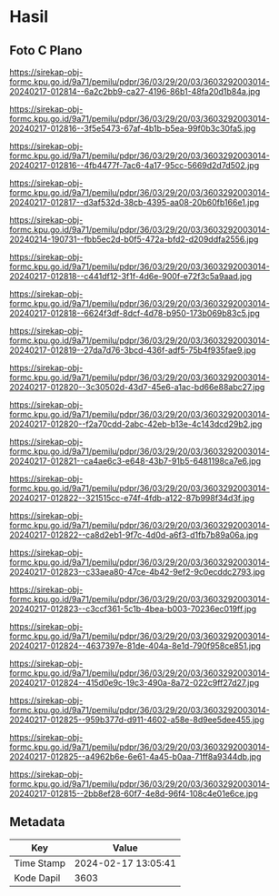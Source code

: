 # Hasil

## Foto C Plano

https://sirekap-obj-formc.kpu.go.id/9a71/pemilu/pdpr/36/03/29/20/03/3603292003014-20240217-012814--6a2c2bb9-ca27-4196-86b1-48fa20d1b84a.jpg

https://sirekap-obj-formc.kpu.go.id/9a71/pemilu/pdpr/36/03/29/20/03/3603292003014-20240217-012816--3f5e5473-67af-4b1b-b5ea-99f0b3c30fa5.jpg

https://sirekap-obj-formc.kpu.go.id/9a71/pemilu/pdpr/36/03/29/20/03/3603292003014-20240217-012816--4fb4477f-7ac6-4a17-95cc-5669d2d7d502.jpg

https://sirekap-obj-formc.kpu.go.id/9a71/pemilu/pdpr/36/03/29/20/03/3603292003014-20240217-012817--d3af532d-38cb-4395-aa08-20b60fb166e1.jpg

https://sirekap-obj-formc.kpu.go.id/9a71/pemilu/pdpr/36/03/29/20/03/3603292003014-20240214-190731--fbb5ec2d-b0f5-472a-bfd2-d209ddfa2556.jpg

https://sirekap-obj-formc.kpu.go.id/9a71/pemilu/pdpr/36/03/29/20/03/3603292003014-20240217-012818--c441df12-3f1f-4d6e-900f-e72f3c5a9aad.jpg

https://sirekap-obj-formc.kpu.go.id/9a71/pemilu/pdpr/36/03/29/20/03/3603292003014-20240217-012818--6624f3df-8dcf-4d78-b950-173b069b83c5.jpg

https://sirekap-obj-formc.kpu.go.id/9a71/pemilu/pdpr/36/03/29/20/03/3603292003014-20240217-012819--27da7d76-3bcd-436f-adf5-75b4f935fae9.jpg

https://sirekap-obj-formc.kpu.go.id/9a71/pemilu/pdpr/36/03/29/20/03/3603292003014-20240217-012820--3c30502d-43d7-45e6-a1ac-bd66e88abc27.jpg

https://sirekap-obj-formc.kpu.go.id/9a71/pemilu/pdpr/36/03/29/20/03/3603292003014-20240217-012820--f2a70cdd-2abc-42eb-b13e-4c143dcd29b2.jpg

https://sirekap-obj-formc.kpu.go.id/9a71/pemilu/pdpr/36/03/29/20/03/3603292003014-20240217-012821--ca4ae6c3-e648-43b7-91b5-6481198ca7e6.jpg

https://sirekap-obj-formc.kpu.go.id/9a71/pemilu/pdpr/36/03/29/20/03/3603292003014-20240217-012822--321515cc-e74f-4fdb-a122-87b998f34d3f.jpg

https://sirekap-obj-formc.kpu.go.id/9a71/pemilu/pdpr/36/03/29/20/03/3603292003014-20240217-012822--ca8d2eb1-9f7c-4d0d-a6f3-d1fb7b89a06a.jpg

https://sirekap-obj-formc.kpu.go.id/9a71/pemilu/pdpr/36/03/29/20/03/3603292003014-20240217-012823--c33aea80-47ce-4b42-9ef2-9c0ecddc2793.jpg

https://sirekap-obj-formc.kpu.go.id/9a71/pemilu/pdpr/36/03/29/20/03/3603292003014-20240217-012823--c3ccf361-5c1b-4bea-b003-70236ec019ff.jpg

https://sirekap-obj-formc.kpu.go.id/9a71/pemilu/pdpr/36/03/29/20/03/3603292003014-20240217-012824--4637397e-81de-404a-8e1d-790f958ce851.jpg

https://sirekap-obj-formc.kpu.go.id/9a71/pemilu/pdpr/36/03/29/20/03/3603292003014-20240217-012824--415d0e9c-19c3-490a-8a72-022c9ff27d27.jpg

https://sirekap-obj-formc.kpu.go.id/9a71/pemilu/pdpr/36/03/29/20/03/3603292003014-20240217-012825--959b377d-d911-4602-a58e-8d9ee5dee455.jpg

https://sirekap-obj-formc.kpu.go.id/9a71/pemilu/pdpr/36/03/29/20/03/3603292003014-20240217-012825--a4962b6e-6e61-4a45-b0aa-71ff8a9344db.jpg

https://sirekap-obj-formc.kpu.go.id/9a71/pemilu/pdpr/36/03/29/20/03/3603292003014-20240217-012815--2bb8ef28-60f7-4e8d-96f4-108c4e01e6ce.jpg


## Metadata

| Key        | Value               |
| ---------- | ------------------- |
| Time Stamp | 2024-02-17 13:05:41 |
| Kode Dapil | 3603                |



